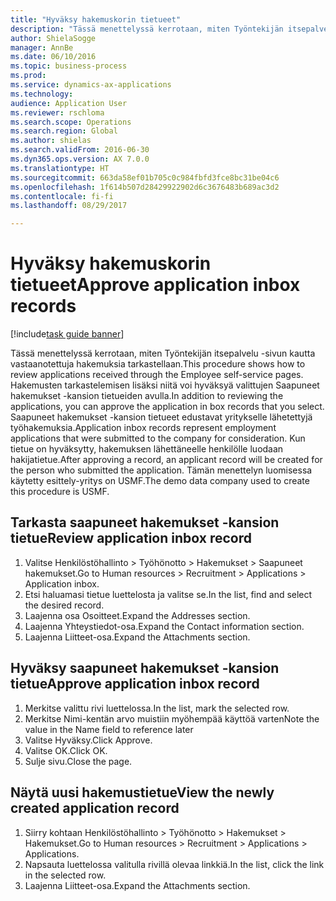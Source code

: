 ```yaml
--- 
title: "Hyväksy hakemuskorin tietueet"
description: "Tässä menettelyssä kerrotaan, miten Työntekijän itsepalvelu -sivun kautta vastaanotettuja hakemuksia tarkastellaan."
author: ShielaSogge
manager: AnnBe
ms.date: 06/10/2016
ms.topic: business-process
ms.prod: 
ms.service: dynamics-ax-applications
ms.technology: 
audience: Application User
ms.reviewer: rschloma
ms.search.scope: Operations
ms.search.region: Global
ms.author: shielas
ms.search.validFrom: 2016-06-30
ms.dyn365.ops.version: AX 7.0.0
ms.translationtype: HT
ms.sourcegitcommit: 663da58ef01b705c0c984fbfd3fce8bc31be04c6
ms.openlocfilehash: 1f614b507d28429922902d6c3676483b689ac3d2
ms.contentlocale: fi-fi
ms.lasthandoff: 08/29/2017

---
```

# <a name="approve-application-inbox-records"></a><span data-ttu-id="d4ad9-103">Hyväksy hakemuskorin tietueet</span><span class="sxs-lookup"><span data-stu-id="d4ad9-103">Approve application inbox records</span></span>

[!include[task guide banner](../../includes/task-guide-banner.md)]

<span data-ttu-id="d4ad9-104">Tässä menettelyssä kerrotaan, miten Työntekijän itsepalvelu -sivun kautta vastaanotettuja hakemuksia tarkastellaan.</span><span class="sxs-lookup"><span data-stu-id="d4ad9-104">This procedure shows how to review applications received through the Employee self-service pages.</span></span> <span data-ttu-id="d4ad9-105">Hakemusten tarkastelemisen lisäksi niitä voi hyväksyä valittujen Saapuneet hakemukset -kansion tietueiden avulla.</span><span class="sxs-lookup"><span data-stu-id="d4ad9-105">In addition to reviewing the applications, you can approve the application in box records that you select.</span></span> <span data-ttu-id="d4ad9-106">Saapuneet hakemukset -kansion tietueet edustavat yritykselle lähetettyjä työhakemuksia.</span><span class="sxs-lookup"><span data-stu-id="d4ad9-106">Application inbox records represent employment applications that were submitted to the company for consideration.</span></span> <span data-ttu-id="d4ad9-107">Kun tietue on hyväksytty, hakemuksen lähettäneelle henkilölle luodaan hakijatietue.</span><span class="sxs-lookup"><span data-stu-id="d4ad9-107">After approving a record, an applicant record will be created for the person who submitted the application.</span></span> <span data-ttu-id="d4ad9-108">Tämän menettelyn luomisessa käytetty esittely-yritys on USMF.</span><span class="sxs-lookup"><span data-stu-id="d4ad9-108">The demo data company used to create this procedure is USMF.</span></span>


## <a name="review-application-inbox-record"></a><span data-ttu-id="d4ad9-109">Tarkasta saapuneet hakemukset -kansion tietue</span><span class="sxs-lookup"><span data-stu-id="d4ad9-109">Review application inbox record</span></span>
1. <span data-ttu-id="d4ad9-110">Valitse Henkilöstöhallinto > Työhönotto > Hakemukset > Saapuneet hakemukset.</span><span class="sxs-lookup"><span data-stu-id="d4ad9-110">Go to Human resources > Recruitment > Applications > Application inbox.</span></span>
2. <span data-ttu-id="d4ad9-111">Etsi haluamasi tietue luettelosta ja valitse se.</span><span class="sxs-lookup"><span data-stu-id="d4ad9-111">In the list, find and select the desired record.</span></span>
3. <span data-ttu-id="d4ad9-112">Laajenna osa Osoitteet.</span><span class="sxs-lookup"><span data-stu-id="d4ad9-112">Expand the Addresses section.</span></span>
4. <span data-ttu-id="d4ad9-113">Laajenna Yhteystiedot-osa.</span><span class="sxs-lookup"><span data-stu-id="d4ad9-113">Expand the Contact information section.</span></span>
5. <span data-ttu-id="d4ad9-114">Laajenna Liitteet-osa.</span><span class="sxs-lookup"><span data-stu-id="d4ad9-114">Expand the Attachments section.</span></span>

## <a name="approve-application-inbox-record"></a><span data-ttu-id="d4ad9-115">Hyväksy saapuneet hakemukset -kansion tietue</span><span class="sxs-lookup"><span data-stu-id="d4ad9-115">Approve application inbox record</span></span>
1. <span data-ttu-id="d4ad9-116">Merkitse valittu rivi luettelossa.</span><span class="sxs-lookup"><span data-stu-id="d4ad9-116">In the list, mark the selected row.</span></span>
2. <span data-ttu-id="d4ad9-117">Merkitse Nimi-kentän arvo muistiin myöhempää käyttöä varten</span><span class="sxs-lookup"><span data-stu-id="d4ad9-117">Note the value in the Name field to reference later</span></span>
3. <span data-ttu-id="d4ad9-118">Valitse Hyväksy.</span><span class="sxs-lookup"><span data-stu-id="d4ad9-118">Click Approve.</span></span>
4. <span data-ttu-id="d4ad9-119">Valitse OK.</span><span class="sxs-lookup"><span data-stu-id="d4ad9-119">Click OK.</span></span>
5. <span data-ttu-id="d4ad9-120">Sulje sivu.</span><span class="sxs-lookup"><span data-stu-id="d4ad9-120">Close the page.</span></span>

## <a name="view-the-newly-created-application-record"></a><span data-ttu-id="d4ad9-121">Näytä uusi hakemustietue</span><span class="sxs-lookup"><span data-stu-id="d4ad9-121">View the newly created application record</span></span>
1. <span data-ttu-id="d4ad9-122">Siirry kohtaan Henkilöstöhallinto > Työhönotto > Hakemukset > Hakemukset.</span><span class="sxs-lookup"><span data-stu-id="d4ad9-122">Go to Human resources > Recruitment > Applications > Applications.</span></span>
2. <span data-ttu-id="d4ad9-123">Napsauta luettelossa valitulla rivillä olevaa linkkiä.</span><span class="sxs-lookup"><span data-stu-id="d4ad9-123">In the list, click the link in the selected row.</span></span>
3. <span data-ttu-id="d4ad9-124">Laajenna Liitteet-osa.</span><span class="sxs-lookup"><span data-stu-id="d4ad9-124">Expand the Attachments section.</span></span>


